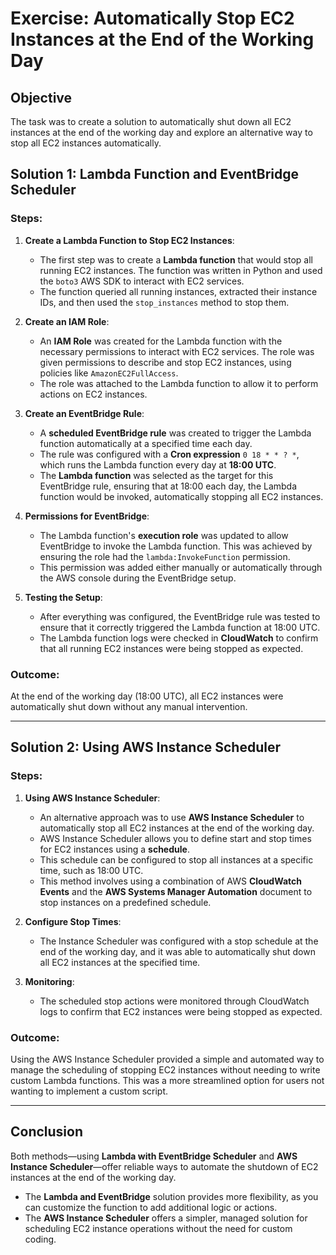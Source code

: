 # Exercise: Automatically Stop EC2 Instances at the End of the Working Day

## Objective
The task was to create a solution to automatically shut down all EC2 instances at the end of the working day and explore an alternative way to stop all EC2 instances automatically.

## Solution 1: Lambda Function and EventBridge Scheduler

### Steps:

1. **Create a Lambda Function to Stop EC2 Instances**:
   - The first step was to create a **Lambda function** that would stop all running EC2 instances. The function was written in Python and used the `boto3` AWS SDK to interact with EC2 services.
   - The function queried all running instances, extracted their instance IDs, and then used the `stop_instances` method to stop them.

2. **Create an IAM Role**:
   - An **IAM Role** was created for the Lambda function with the necessary permissions to interact with EC2 services. The role was given permissions to describe and stop EC2 instances, using policies like `AmazonEC2FullAccess`.
   - The role was attached to the Lambda function to allow it to perform actions on EC2 instances.

3. **Create an EventBridge Rule**:
   - A **scheduled EventBridge rule** was created to trigger the Lambda function automatically at a specified time each day.
   - The rule was configured with a **Cron expression** `0 18 * * ? *`, which runs the Lambda function every day at **18:00 UTC**.
   - The **Lambda function** was selected as the target for this EventBridge rule, ensuring that at 18:00 each day, the Lambda function would be invoked, automatically stopping all EC2 instances.

4. **Permissions for EventBridge**:
   - The Lambda function's **execution role** was updated to allow EventBridge to invoke the Lambda function. This was achieved by ensuring the role had the `lambda:InvokeFunction` permission.
   - This permission was added either manually or automatically through the AWS console during the EventBridge setup.

5. **Testing the Setup**:
   - After everything was configured, the EventBridge rule was tested to ensure that it correctly triggered the Lambda function at 18:00 UTC.
   - The Lambda function logs were checked in **CloudWatch** to confirm that all running EC2 instances were being stopped as expected.

### Outcome:
At the end of the working day (18:00 UTC), all EC2 instances were automatically shut down without any manual intervention.

---

## Solution 2: Using AWS Instance Scheduler

### Steps:

1. **Using AWS Instance Scheduler**:
   - An alternative approach was to use **AWS Instance Scheduler** to automatically stop all EC2 instances at the end of the working day.
   - AWS Instance Scheduler allows you to define start and stop times for EC2 instances using a **schedule**.
   - This schedule can be configured to stop all instances at a specific time, such as 18:00 UTC.
   - This method involves using a combination of AWS **CloudWatch Events** and the **AWS Systems Manager Automation** document to stop instances on a predefined schedule.

2. **Configure Stop Times**:
   - The Instance Scheduler was configured with a stop schedule at the end of the working day, and it was able to automatically shut down all EC2 instances at the specified time.

3. **Monitoring**:
   - The scheduled stop actions were monitored through CloudWatch logs to confirm that EC2 instances were being stopped as expected.

### Outcome:
Using the AWS Instance Scheduler provided a simple and automated way to manage the scheduling of stopping EC2 instances without needing to write custom Lambda functions. This was a more streamlined option for users not wanting to implement a custom script.

---

## Conclusion

Both methods—using **Lambda with EventBridge Scheduler** and **AWS Instance Scheduler**—offer reliable ways to automate the shutdown of EC2 instances at the end of the working day. 

- The **Lambda and EventBridge** solution provides more flexibility, as you can customize the function to add additional logic or actions.
- The **AWS Instance Scheduler** offers a simpler, managed solution for scheduling EC2 instance operations without the need for custom coding.
